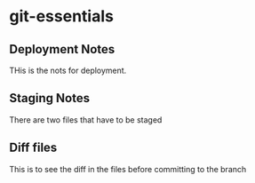 # git-essentials

## Deployment Notes
THis is the nots for deployment.

## Staging Notes
There are two files that have to be staged

## Diff files
This is to see the diff in the files before committing to the branch
